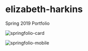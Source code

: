 # elizabeth-harkins
Spring 2019 Portfolio

![springfolio-card](https://user-images.githubusercontent.com/44883733/54650067-0cf40280-4a83-11e9-9aad-2782b43f5767.png)

![springfolio-mobile](https://user-images.githubusercontent.com/44883733/54650069-0feef300-4a83-11e9-846a-c45fde3e847c.png)
